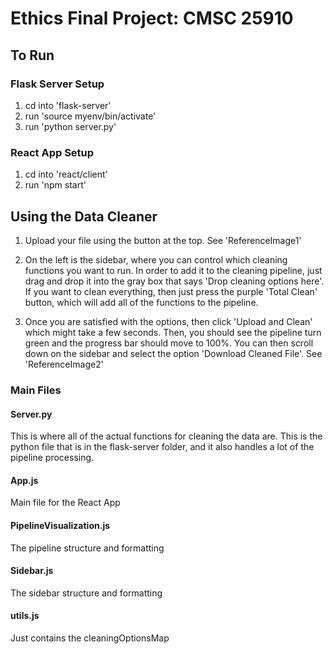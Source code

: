 # Ethics Final Project: CMSC 25910

## To Run

### Flask Server Setup
1. cd into 'flask-server'
2. run 'source myenv/bin/activate'
3. run 'python server.py'

### React App Setup
1. cd into 'react/client'
2. run 'npm start'

## Using the Data Cleaner
1. Upload your file using the button at the top. See 'ReferenceImage1'

2. On the left is the sidebar, where you can control which cleaning functions you want to run. In order to add it to the cleaning pipeline, just drag and drop it into the gray box that says 'Drop cleaning options here'. If you want to clean everything, then just press the purple 'Total Clean' button, which will add all of the functions to the pipeline.

3. Once you are satisfied with the options, then click 'Upload and Clean' which might take a few seconds. Then, you should see the pipeline turn green and the progress bar should move to 100%. You can then scroll down on the sidebar and select the option 'Download Cleaned File'. See 'ReferenceImage2'

### Main Files

#### Server.py 
This is where all of the actual functions for cleaning the data are. This is the python file that is in the flask-server folder, and it also handles a lot of the pipeline processing. 

#### App.js
Main file for the React App

#### PipelineVisualization.js
The pipeline structure and formatting

#### Sidebar.js
The sidebar structure and formatting

#### utils.js
Just contains the cleaningOptionsMap



